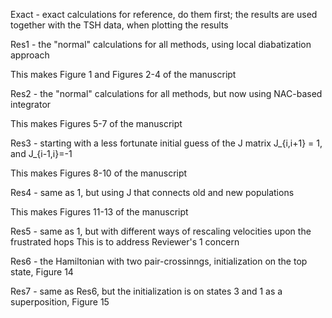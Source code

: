 Exact - exact calculations for reference, do them first;
   the results are used together with the TSH data, when plotting the results


Res1 - the "normal" calculations for all methods, using local diabatization approach

  This makes Figure 1 and Figures 2-4 of the manuscript


Res2 - the "normal" calculations for all methods, but now using NAC-based integrator

  This makes Figures 5-7 of the manuscript

Res3 - starting with a less fortunate initial guess of the J matrix J_{i,i+1} = 1, and J_{i-1,i}=-1

  This makes Figures 8-10 of the manuscript

Res4 - same as 1, but using J that connects old and new populations

  This makes Figures 11-13 of the manuscript

Res5 - same as 1, but with different ways of rescaling velocities upon the frustrated hops
  This is to address Reviewer's 1 concern


Res6 - the Hamiltonian with two pair-crossinngs, initialization on the top state, Figure 14

Res7 - same as Res6, but the initialization is on states 3 and 1 as a superposition, Figure 15
